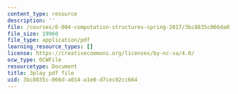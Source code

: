 ```yaml
---
content_type: resource
description: ''
file: /courses/6-004-computation-structures-spring-2017/3bc8835c066da014a1e0d7cec02cc664_8MWU1PxvaDY.pdf
file_size: 19960
file_type: application/pdf
learning_resource_types: []
license: https://creativecommons.org/licenses/by-nc-sa/4.0/
ocw_type: OCWFile
resourcetype: Document
title: 3play pdf file
uid: 3bc8835c-066d-a014-a1e0-d7cec02cc664
---
```

